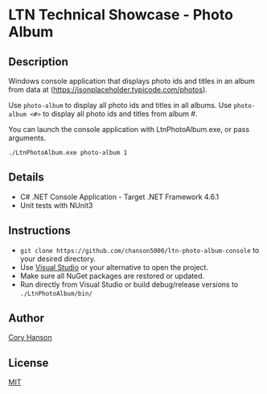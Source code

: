 # LTN Technical Showcase - Photo Album

## Description
Windows console application that displays photo ids and titles in an album from data at (https://jsonplaceholder.typicode.com/photos).

Use `photo-album` to display all photo ids and titles in all albums.
Use `photo-album <#>` to display all photo ids and titles from album #.

You can launch the console application with LtnPhotoAlbum.exe, or pass arguments.

`./LtnPhotoAlbum.exe photo-album 1`

## Details
- C# .NET Console Application - Target .NET Framework 4.6.1
- Unit tests with NUnit3

## Instructions
- `git clone https://github.com/chanson5000/ltn-photo-album-console` to your desired directory.
- Use [Visual Studio](https://visualstudio.microsoft.com/vs/) or your alternative to open the project.
- Make sure all NuGet packages are restored or updated.
- Run directly from Visual Studio or build debug/release versions to `./LtnPhotoAlbum/bin/`

## Author
[Cory Hanson](https://coryhanson.us)

## License
[MIT](LICENSE.MD)
